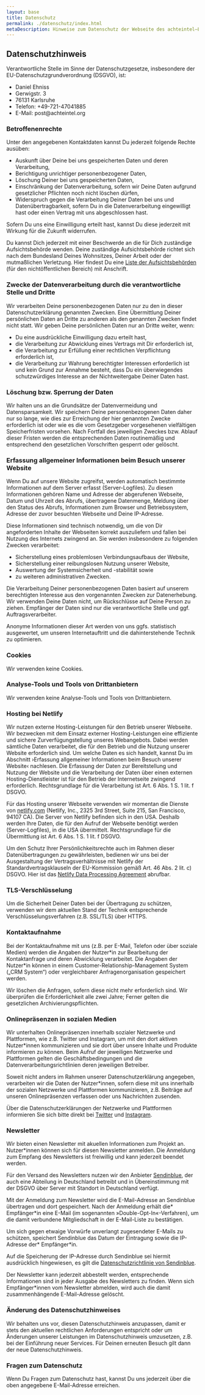 ```yaml
---
layout: base
title: Datenschutz
permalink: ./datenschutz/index.html
metaDescription: Hinweise zum Datenschutz der Webseite des achteintel—LitfassMuseum.
---
```


## Datenschutzhinweis

Verantwortliche Stelle im Sinne der Datenschutzgesetze, insbesondere der EU-Datenschutzgrundverordnung (DSGVO), ist:

<ul class="contact-list h-card nols">
  <li class="p-name">Daniel Ehniss</li>
  <li class="p-street-address">Gerwigstr. 3</li>
  <li class="p-locality">76131 Karlsruhe</li>
  <li class="top-spacing--l">Telefon: <span class="p-tel">+49-721-47041885</span></li>
  <li>E-Mail: <span class="u-email">post@achteintel.org</span></li>
</ul>

### Betroffenenrechte

Unter den angegebenen Kontaktdaten kannst Du jederzeit folgende Rechte ausüben:

- Auskunft über Deine bei uns gespeicherten Daten und deren Verarbeitung,
- Berichtigung unrichtiger personenbezogener Daten,
- Löschung Deiner bei uns gespeicherten Daten,
- Einschränkung der Datenverarbeitung, sofern wir Deine Daten aufgrund gesetzlicher Pflichten noch nicht löschen dürfen,
- Widerspruch gegen die Verarbeitung Deiner Daten bei uns und Datenübertragbarkeit, sofern Du in die Datenverarbeitung eingewilligt hast oder einen Vertrag mit uns abgeschlossen hast.

Sofern Du uns eine Einwilligung erteilt hast, kannst Du diese jederzeit mit Wirkung für die Zukunft widerrufen.

Du kannst Dich jederzeit mit einer Beschwerde an die für Dich zuständige Aufsichtsbehörde wenden. Deine zuständige Aufsichtsbehörde richtet sich nach dem Bundesland Deines Wohnsitzes, Deiner Arbeit oder der mutmaßlichen Verletzung. Hier findest Du eine [Liste der Aufsichtsbehörden](https://www.bfdi.bund.de/DE/Infothek/Anschriften_Links/anschriften_links-node.html) (für den nichtöffentlichen Bereich) mit Anschrift.

### Zwecke der Datenverarbeitung durch die verantwortliche Stelle und Dritte

Wir verarbeiten Deine personenbezogenen Daten nur zu den in dieser Datenschutzerklärung genannten Zwecken. Eine Übermittlung Deiner persönlichen Daten an Dritte zu anderen als den genannten Zwecken findet nicht statt. Wir geben Deine persönlichen Daten nur an Dritte weiter, wenn:

- Du eine ausdrückliche Einwilligung dazu erteilt hast,
- die Verarbeitung zur Abwicklung eines Vertrags mit Dir erforderlich ist,
- die Verarbeitung zur Erfüllung einer rechtlichen Verpflichtung erforderlich ist,
- die Verarbeitung zur Wahrung berechtigter Interessen erforderlich ist und kein Grund zur Annahme besteht, dass Du ein überwiegendes schutzwürdiges Interesse an der Nichtweitergabe Deiner Daten hast.

### Löschung bzw. Sperrung der Daten

Wir halten uns an die Grundsätze der Datenvermeidung und Datensparsamkeit. Wir speichern Deine personenbezogenen Daten daher nur so lange, wie dies zur Erreichung der hier genannten Zwecke erforderlich ist oder wie es die vom Gesetzgeber vorgesehenen vielfältigen Speicherfristen vorsehen. Nach Fortfall des jeweiligen Zweckes bzw. Ablauf dieser Fristen werden die entsprechenden Daten routinemäßig und entsprechend den gesetzlichen Vorschriften gesperrt oder gelöscht.

### Erfassung allgemeiner Informationen beim Besuch unserer Website

Wenn Du auf unsere Website zugreifst, werden automatisch bestimmte Informationen auf dem Server erfasst (Server-Logfiles). Zu diesen Informationen gehören Name und Adresse der abgerufenen Webseite, Datum und Uhrzeit des Abrufs, übertragene Datenmenge, Meldung über den Status des Abrufs, Informationen zum Browser und Betriebssystem, Adresse der zuvor besuchten Webseite und Deine IP-Adresse.

Diese Informationen sind technisch notwendig, um die von Dir angeforderten Inhalte der Webseiten korrekt auszuliefern und fallen bei Nutzung des Internets zwingend an. Sie werden insbesondere zu folgenden Zwecken verarbeitet:

- Sicherstellung eines problemlosen Verbindungsaufbaus der Website,
- Sicherstellung einer reibungslosen Nutzung unserer Website,
- Auswertung der Systemsicherheit und -stabilität sowie
- zu weiteren administrativen Zwecken.

Die Verarbeitung Deiner personenbezogenen Daten basiert auf unserem berechtigten Interesse aus den vorgenannten Zwecken zur Datenerhebung. Wir verwenden Deine Daten nicht, um Rückschlüsse auf Deine Person zu ziehen. Empfänger der Daten sind nur die verantwortliche Stelle und ggf. Auftragsverarbeiter.

Anonyme Informationen dieser Art werden von uns ggfs. statistisch ausgewertet, um unseren Internetauftritt und die dahinterstehende Technik zu optimieren.

### Cookies

Wir verwenden keine Cookies.

### Analyse-Tools und Tools von Drittanbietern

Wir verwenden keine Analyse-Tools und Tools von Drittanbietern.

### Hosting bei Netlify

Wir nutzen externe Hosting-Leistungen für den Betrieb unserer Webseite. Wir bezwecken mit dem Einsatz externer Hosting-Leistungen eine effiziente und sichere Zurverfügungstellung unseres Webangebots. Dabei werden sämtliche Daten verarbeitet, die für den Betrieb und die Nutzung unserer Website erforderlich sind. Um welche Daten es sich handelt, kannst Du im Abschnitt ›Erfassung allgemeiner Informationen beim Besuch unserer Website‹ nachlesen. Die Erfassung der Daten zur Bereitstellung und Nutzung der Website und die Verarbeitung der Daten über einen externen Hosting-Dienstleister ist für den Betrieb der Internetseite zwingend erforderlich. Rechtsgrundlage für die Verarbeitung ist Art. 6 Abs. 1 S. 1 lit. f DSGVO.

Für das Hosting unserer Webseite verwenden wir momentan die Dienste von [netlify.com](https://www.netlify.com/) (Netlify, Inc., 2325 3rd Street, Suite 215, San Francisco, 94107 CA). Die Server von Netlify befinden sich in den USA. Deshalb werden Ihre Daten, die für den Aufruf der Webseite benötigt werden (Server-Logfiles), in die USA übermittelt. Rechtsgrundlage für die Übermittlung ist Art. 6 Abs. 1 S. 1 lit. f DSGVO.

Um den Schutz Ihrer Persönlichkeitsrechte auch im Rahmen dieser Datenübertragungen zu gewährleisten, bedienen wir uns bei der Ausgestaltung der Vertragsverhältnisse mit Netlify der Standardvertragsklauseln der EU-Kommission gemäß Art. 46 Abs. 2 lit. c) DSGVO. Hier ist das [Netlify Data Processing Agreement](https://www.netlify.com/legal/netlify-dpa.pdf) abrufbar.

### TLS-Verschlüsselung

Um die Sicherheit Deiner Daten bei der Übertragung zu schützen, verwenden wir dem aktuellen Stand der Technik entsprechende Verschlüsselungsverfahren (z.B. SSL/TLS) über HTTPS.

### Kontaktaufnahme

Bei der Kontaktaufnahme mit uns (z.B. per E-Mail, Telefon oder über soziale Medien) werden die Angaben der Nutzer\*in zur Bearbeitung der Kontaktanfrage und deren Abwicklung verarbeitet. Die Angaben der Nutzer\*in können in einem Customer-Relationship-Management System („CRM System“) oder vergleichbarer Anfragenorganisation gespeichert werden.

Wir löschen die Anfragen, sofern diese nicht mehr erforderlich sind. Wir überprüfen die Erforderlichkeit alle zwei Jahre; Ferner gelten die gesetzlichen Archivierungspflichten.

### Onlinepräsenzen in sozialen Medien

Wir unterhalten Onlinepräsenzen innerhalb sozialer Netzwerke und Plattformen, wie z.B. Twitter und Instagram, um mit den dort aktiven Nutzer\*innen kommunizieren und sie dort über unsere Inhalte und Produkte informieren zu können. Beim Aufruf der jeweiligen Netzwerke und Plattformen gelten die Geschäftsbedingungen und die Datenverarbeitungsrichtlinien deren jeweiligen Betreiber.

Soweit nicht anders im Rahmen unserer Datenschutzerklärung angegeben, verarbeiten wir die Daten der Nutzer\*innen, sofern diese mit uns innerhalb der sozialen Netzwerke und Plattformen kommunizieren, z.B. Beiträge auf unseren Onlinepräsenzen verfassen oder uns Nachrichten zusenden.

Über die Datenschutzerklärungen der Netzwerke und Plattformen informieren Sie sich bitte direkt bei [Twitter](https://twitter.com/de/privacy#update) und [Instagram](https://help.instagram.com/155833707900388).

### Newsletter

Wir bieten einen Newsletter mit akuellen Informationen zum Projekt an. Nutzer\*innen können sich für diesen Newsletter anmelden. Die Anmeldung zum Empfang des Newsletters ist freiwillig und kann jederzeit beendet werden.

Für den Versand des Newsletters nutzen wir den Anbieter [Sendinblue](https://de.sendinblue.com/), der auch eine Abteilung in Deutschland betreibt und in Übereinstimmung mit der DSGVO über Server mit Standort in Deutschland verfügt.

Mit der Anmeldung zum Newsletter wird die E-Mail-Adresse an Sendinblue übertragen und dort gespeichert. Nach der Anmeldung erhält die* Empfänger*in eine E-Mail (im sogenannten »Double-Opt-In«-Verfahren), um die damit verbundene Mitgliedschaft in der E-Mail-Liste zu bestätigen.

Um sich gegen etwaige Vorwürfe unverlangt zugesendeter E-Mails zu schützen, speichert Sendinblue das Datum der Eintragung sowie die IP-Adresse der* Empfänger*in.

Auf die Speicherung der IP-Adresse durch Sendinblue sei hiermit ausdrücklich hingewiesen, es gilt die [Datenschutzrichtlinie von Sendinblue](https://de.sendinblue.com/legal/privacypolicy/).

Der Newsletter kann jederzeit abbestellt werden, entsprechende Informationen sind in jeder Ausgabe des Newsletters zu finden. Wenn sich Empfänger*innen vom Newsletter abmelden, wird auch die damit zusammenhängende E-Mail-Adresse gelöscht.

### Änderung des Datenschutzhinweises

Wir behalten uns vor, diesen Datenschutzhinweis anzupassen, damit er stets den aktuellen rechtlichen Anforderungen entspricht oder um Änderungen unserer Leistungen im Datenschutzhinweis umzusetzen, z.B. bei der Einführung neuer Services. Für Deinen erneuten Besuch gilt dann der neue Datenschutzhinweis.

### Fragen zum Datenschutz

Wenn Du Fragen zum Datenschutz hast, kannst Du uns jederzeit über die oben angegebene E-Mail-Adresse erreichen.